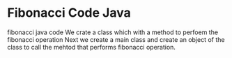 # Fibonacci Code Java
fibonacci java code 
We crate a class which with a method to perfoem the fibonacci operation 
Next we create a main class and create an object of the class to call the mehtod that performs fibonacci operation.
